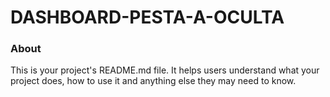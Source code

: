 DASHBOARD-PESTA-A-OCULTA
========================

### About

This is your project's README.md file. It helps users understand what your
project does, how to use it and anything else they may need to know.